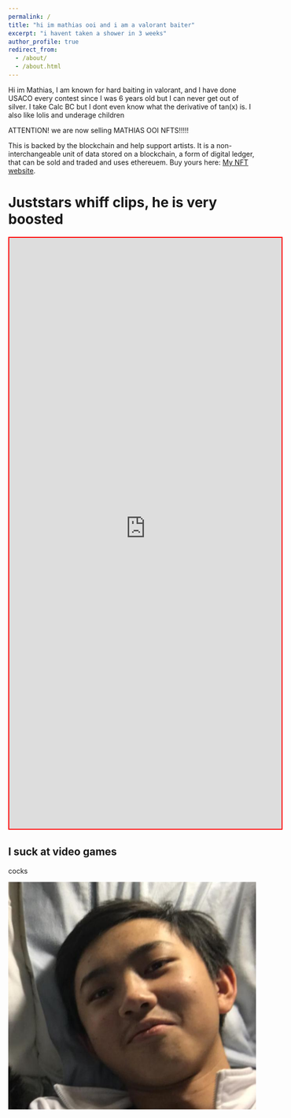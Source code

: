 ```yaml
---
permalink: /
title: "hi im mathias ooi and i am a valorant baiter"
excerpt: "i havent taken a shower in 3 weeks"
author_profile: true
redirect_from: 
  - /about/
  - /about.html
---
```

Hi im Mathias, I am known for hard baiting in valorant, and I have done USACO every contest since I was 6 years old but I can never get out of silver. I take Calc BC but I dont even know what the derivative of tan(x) is. I also like lolis and underage children




<p align="center">
    <p class="awesome">ATTENTION! we are now selling MATHIAS OOI NFTS!!!!!</p>
</p>



This is backed by the blockchain and help support artists. It is a non-interchangeable unit of data stored on a blockchain, a form of digital ledger, that can be sold and traded and uses ethereuem. Buy yours here: [My NFT website](https://cdn.discordapp.com/attachments/748568816618962986/944476282647887892/unknown.png).

Juststars whiff clips, he is very boosted
======


<iframe src="https://googledriveembedder.collegefam.com/?key=AIzaSyAfHR7-mA2DoTnG5lBJGGfh7nuFGVYD7Do&folderid=10F0_Ae6a0R6NUNDAnCbxfQ6OJ8fDV1fp&allowdl=no" style="width:110%; height:1200px; border:2px solid red;"  title = "whiff clips" ></iframe>



I suck at video games
------
cocks


![hot sexy image of mathias](/images/mathiasugly.png)
